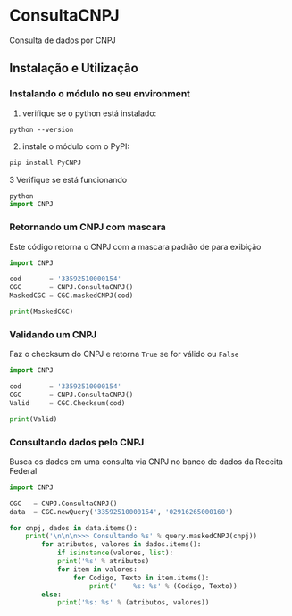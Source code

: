 # ConsultaCNPJ
Consulta de dados por CNPJ

## Instalação e Utilização

### Instalando o módulo no seu environment
1. verifique se o python está instalado: 
```
python --version
```
2. instale o módulo com o PyPI: 
```python
pip install PyCNPJ
```
3 Verifique se está funcionando
```python
python
import CNPJ
```

### Retornando um CNPJ com mascara
Este código retorna o CNPJ com a mascara padrão de para exibição
```python
import CNPJ

cod       = '33592510000154'
CGC       = CNPJ.ConsultaCNPJ()
MaskedCGC = CGC.maskedCNPJ(cod)

print(MaskedCGC)
```

### Validando um CNPJ
Faz o checksum do CNPJ e retorna ```True``` se for válido ou ```False```
```python
import CNPJ

cod       = '33592510000154'
CGC       = CNPJ.ConsultaCNPJ()
Valid     = CGC.Checksum(cod)

print(Valid)
```

### Consultando dados pelo CNPJ
Busca os dados em uma consulta via CNPJ no banco de dados da Receita Federal
```python
import CNPJ

CGC   = CNPJ.ConsultaCNPJ()
data  = CGC.newQuery('33592510000154', '02916265000160')

for cnpj, dados in data.items():
    print('\n\n\n>>> Consultando %s' % query.maskedCNPJ(cnpj))
        for atributos, valores in dados.items():
            if isinstance(valores, list):    
            print('%s' % atributos)
            for item in valores:
                for Codigo, Texto in item.items():
                    print('    %s: %s' % (Codigo, Texto))
        else:
            print('%s: %s' % (atributos, valores))
```
